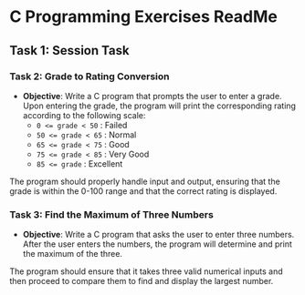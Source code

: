 # C Programming Exercises ReadMe

## Task 1: Session Task

### Task 2: Grade to Rating Conversion
- **Objective**: Write a C program that prompts the user to enter a grade. Upon entering the grade, the program will print the corresponding rating according to the following scale:
  - `0 <= grade < 50` : Failed
  - `50 <= grade < 65` : Normal
  - `65 <= grade < 75` : Good
  - `75 <= grade < 85` : Very Good
  - `85 <= grade` : Excellent

The program should properly handle input and output, ensuring that the grade is within the 0-100 range and that the correct rating is displayed.

### Task 3: Find the Maximum of Three Numbers
- **Objective**: Write a C program that asks the user to enter three numbers. After the user enters the numbers, the program will determine and print the maximum of the three.

The program should ensure that it takes three valid numerical inputs and then proceed to compare them to find and display the largest number.


